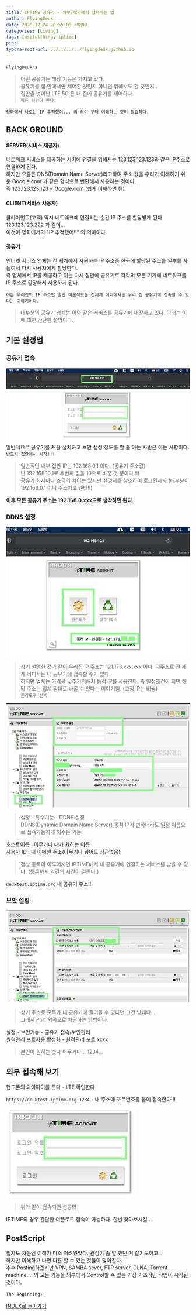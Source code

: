```yaml
---
title: IPTIME 공유기 - 외부/해외에서 접속하는 법
author: FlyingDeuk
date: 2020-12-24 20:55:00 +0800
categories: [Living]
tags: [usefulthing, iptime]
pin:
typora-root-url: ../../../../flyingdeuk.github.io
---
```


`FlyingDeuk's`
> 어떤 공유기든 해당 기능은 가지고 있다. <br>
공유기를 집 안에서만 제어할 것인지 아니면 밖에서도 할 것인지..<br>
집안을 벗어난 LTE 5G 든 내 집에 공유기를 제어하자. <br>
`뭐든 쉬워야 한다.`

`영화에서 나오는 IP 추적했어... 의 의미 부터 이해하는 것이 필요하다. `

## BACK GROUND
#### SERVER(서비스 제공자)
네트워크 서비스를 제공하는 서버에 연결을 위해서는 123.123.123.123과 같은 IP주소로 연결하게 된다. <br>
하지만 요즘은 DNS(Domain Name Server)라고하여 주소 값을 우리가 이해하기 쉬운 Google.com 과 같은 형식으로 변환해서 사용하는 것이다. <br>
즉 123.123.123.123 = Google.com (쉽게 이해하면 됨)

#### CLIENT(서비스 사용자)
클라이언트(고객) 역시 네트웨크에 연결되는 순간 IP 주소를 할당받게 된다. 123.123.123.222 과 같이... <br>
이것이 영화에서의 "IP 추적했어!!" 의 의미이다.

#### 공유기
인터넷 서비스 업체는 전 세계에서 사용하는 IP 주소중 한국에 할당된 주소를 일부를 사들여서 다시 사용자에게 할당한다. <br>
즉 업체에서 IP를 제공하고 이는 다시 집안에 공유기로 각각의 모든 기기에 네트워크를 IP 주소로 할당해서 사용하게 된다.

`이는 우리집의 IP 주소만 알면 이론적으론 전세계 어디에서든 우리 집 공유기에 접속할 수 있다는 이야기이다.`
>대부분의 공유기 업체는 이와 같은 서비스를 공유기에 내장하고 있다. 아래는 이에 대한 간단한 설명이다.  

## 기본 설정법

### 공유기 접속
![iptime](/img/living/iptime/iptime_set.jpg)
일반적으로 공유기를 처음 설치하고 보안 설정 정도를 할 줄 아는 사람은 아는 사항이다. <br>
`반드시 집안에서 시작!!!`
>일반적인 내부 집안 IP는 192.168.0.1 이다. (공유기 주소값)<br>
난 192.168.10.1로 세번째 값을 10으로 바꾼 것 뿐이다.!!! <br>
공유기 회사마다 조금의 차이는 있지만 설명서를 참조하여 로그인하자.(대부분이 192.168.0.1 이니 주소치고 엔터!!)

**이후 모든 공유기 주소는 192.168.0.xxx으로 생각하면 된다.**

### DDNS 설정
![iptime](/img/living/iptime/iptime_set1.jpg)
>상기 설명한 것과 같이 우리집 IP 주소는 121.173.xxx.xxx 이다. 이주소로 전 세계 어디서든 내 공유기에 접속할 수가 있다. <br>
하지만 업체는 가격을 낮추기위해서 동적 IP를 사용한다. 즉 일정조건이 되면 해당 주소는 업체 맘대로 바꿀 수 있다는 이야기임. (고정 IP는 비쌈)<br>
`관리도구 선택`



![iptime](/img/living/iptime/iptime_set2.jpg)
>설정 - 특수기능 - DDNS 설정 <br>
DDNS(Dynamic Domain Name Server) 동적 IP가 변하더라도 일정 이름으로 접속가능하게 해주는 기능. <br>

호스트이름 : 아무거나 내가 원하는 이름 <br>
사용자 ID : 내 이메일 주소(아무거나 넣어도 상관없음) <br>
>정상 등록이 이루어지면 IPTIME에서 내 공유기에 연결하는 서비스를 받을 수 있다. (등록까지 약간의 시간이 걸린다.)

`deuktest.iptime.org` 내 공유기 주소!!!

### 보안 설정
![iptime](/img/living/iptime/iptime_set3.jpg)
>상기 주소로 모두가 내 공유기에 들어올 수 있다면 그건 낭패다... <br>
그래서 Port 외곡으로 차단하는 방법이다.

설정 - 보안기능 - 공유기 접속/보안관리 <br>
원격관리 포트사용 활성화 - 원격관리 포트 xxxx
>본인이 원하는 숫자 아무거나... 1234...

## 외부 접속해 보기
핸드폰의 와이파이를 끈다 - LTE 확인한다 <br>

`https://deuktest.iptime.org:1234` - 내 주소에 포트번호를 붙여 접속한다!!!

![iptime](/img/living/iptime/iptime_set4.jpg)
>위와 같이 접속되면 성공!!!

IPTIME의 경우 간단한 어플로도 접속이 가능하다. 한번 찾아보시길...

## PostScript
필자도 처음엔 이해가 다소 어려웠었다. 관심이 좀 덜 했던 거 같기도하고... <br>
하지만 이해하고 나면 다른 할 수 있는 것들이 많아진다. <br>
추후 Posting하겠지만 VPN, SAMBA sever, FTP server, DLNA, Torrent machine.... 의 모든 기능을 외부에서 Control할 수 있는 가장 기초적인 작업이 시작된 것이다.

`The Beginning!!`

[INDEX로 돌아가기](/posts/Iptime/)
